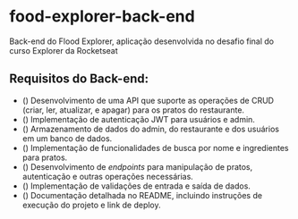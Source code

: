 # food-explorer-back-end
Back-end do Flood Explorer, aplicação desenvolvida no desafio final do curso Explorer da Rocketseat

## Requisitos do Back-end:
 * () Desenvolvimento de uma API que suporte as operações de CRUD (criar, ler, atualizar, e apagar) para os pratos do restaurante.
 * () Implementação de autenticação JWT para usuários e admin.
 * () Armazenamento de dados do admin, do restaurante e dos usuários em um banco de dados.
 * () Implementação de funcionalidades de busca por nome e ingredientes para pratos.
 * () Desenvolvimento de *endpoints* para manipulação de pratos, autenticação e outras operações necessárias.
 * () Implementação de validações de entrada e saída de dados.
 * () Documentação detalhada no README, incluindo instruções de execução do projeto e link de deploy.
